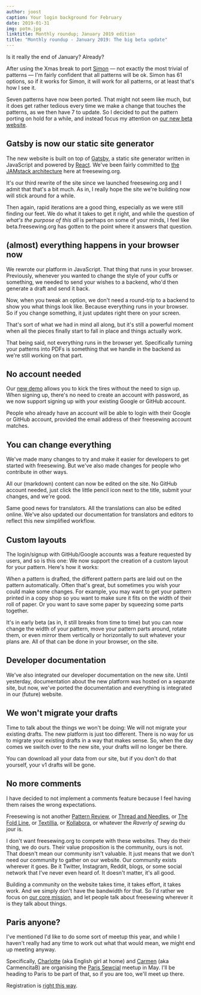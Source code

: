 ```yaml
---
author: joost
caption: Your login background for February
date: 2019-01-31
img: potm.jpg
linktitle: Monthly roundup; January 2019 edition
title: "Monthly roundup - January 2019: The big beta update"
---
```


Is it really the end of January? Already?

After using the Xmas break to port [Simon](/en/patterns/simon) — not exactly the most trivial of patterns — I'm fairly confident that all patterns will be ok. Simon has 61 options, so if it works for Simon, it will work for all patterns, or at least that's how I see it.

Seven patterns have now been ported. That might not seem like much, but it does get rather tedious every time we make a change that touches the patterns, as we then have 7 to update. So I decided to put the pattern porting on hold for a while, and instead focus my attention on [our new beta website](/en/).

## Gatsby is now our static site generator

The new website is built on top of [Gatsby](https://www.gatsbyjs.org/), a static site generator written in JavaScript and powered by [React](https://reactjs.org/). We've been fairly committed to [the JAMstack architecture](/en/blog/freesewing-goes-jamstack) here at freesewing.org.

It's our third rewrite of the site since we launched freesewing.org and I admit that that's a bit much. As in, I really hope the site we're building now will stick around for a while.

Then again, rapid iterations are a good thing, especially as we were still finding our feet. We do what it takes to get it right, and while the question of *what's the purpose of this all* is perhaps on some of your minds, I feel like beta.freesewing.org has gotten to the point where it answers that question.

## (almost) everything happens in your browser now

We rewrote our platform in JavaScript. That thing that runs in your browser. Previously, whenever you wanted to change the style of your cuffs or something, we needed to send your wishes to a backend, who'd then generate a draft and send it back.

Now, when you tweak an option, we don't need a round-trip to a backend to show you what things look like. Because everything runs in your browser. So if you change something, it just updates right there on your screen.

That's sort of what we had in mind all along, but it's still a powerful moment when all the pieces finally start to fall in place and things actually work.

That being said, not everything runs in the browser yet. Specifically turning your patterns into PDFs is something that we handle in the backend as we're still working on that part.

## No account needed

Our [new demo](https://beta.freesewing.org/en/demo) allows you to kick the tires without the need to sign up. When signing up, there's no need to create an account with password, as we now support signing up with your existing Google or GitHub account.

People who already have an account will be able to login with their Google or GitHub account, provided the email address of their freesewing account matches.

## You can change everything

We've made many changes to try and make it easier for developers to get started with freesewing. But we've also made changes for people who contribute in other ways.

All our (markdown) content can now be edited on the site. No GitHub account needed, just click the little pencil icon next to the title, submit your changes, and we're good.

Same good news for translators. All the translations can also be edited online. We've also updated our documentation for translators and editors to reflect this new simplified workflow.

## Custom layouts

The login/signup with GitHub/Google accounts was a feature requested by users, and so is this one: We now support the creation of a custom layout for your pattern. Here's how it works:

When a pattern is drafted, the different pattern parts are laid out on the pattern automatically. Often that's great, but sometimes you wish your could make some changes. For example, you may want to get your pattern printed in a copy shop so you want to make sure it fits on the width of their roll of paper. Or you want to save some paper by squeezing some parts together.

It's in early beta (as in, it still breaks from time to time) but you can now change the width of your pattern, move your pattern parts around, rotate them, or even mirror them vertically or horizontally to suit whatever your plans are. All of that can be done in your browser, on the site.

## Developer documentation

We've also integrated our developer documentation on the new site. Until yesterday, documentation about the new platform was hosted on a separate site, but now, we've ported the documentation and everything is integrated in our (future) website.

## We won't migrate your drafts

Time to talk about the things we won't be doing: We will not migrate your existing drafts. The new platform is just too different. There is no way for us to migrate your existing drafts in a way that makes sense. So, when the day comes we switch over to the new site, your drafts will no longer be there.

You can download all your data from our site, but if you don't do that yourself, your v1 drafts will be gone.

## No more comments

I have decided to not implement a comments feature because I feel having them raises the wrong expectations.

Freesewing is not another [Pattern Review](https://sewing.patternreview.com/), or [Thread and Needles](https://www.threadandneedles.org/), or [The Fold Line](https://thefoldline.com/), or [Textillia](https://www.textillia.com/), or [Kollabora](http://www.kollabora.com/), or whatever the *Raverly of sewing* du jour is.

I don't want freesewing.org to compete with these websites. They do their thing, we do ours. Their value proposition is the community, ours is not. That doesn't mean our community isn't valuable. It just means that we don't need our community to gather on our website. Our community exists wherever it goes. Be it Twitter, Instagram, Reddit, blogs, or some social network that I've never even heard of. It doesn't matter, it's all good.

Building a community on the website takes time, it takes effort, it takes work. And we simply don't have the bandwidth for that. So I'd rather we focus on [our core mission](/en/docs/faq/#whats-your-end-game), and let people talk about freesewing wherever it is they talk about things.

## Paris anyone?

I've mentioned I'd like to do some sort of meetup this year, and while I haven't really had any time to work out what that would mean, we might end up meeting anyway.

Specifically, [Charlotte](https://englishgirlathome.com/) (aka English girl at home) and [Carmen](https://www.carmencitab.com/) (aka CarmencitaB) are organising the [Paris Sewcial](https://englishgirlathome.com/2019/01/23/paris-sewcial-paris-coud-2019-registration-open/) meetup in May. I'll be heading to Paris to be part of that, so if you are too, we'll meet up there.

Registration is [right this way](https://www.eventbrite.co.uk/e/paris-sewcial-paris-coud-registration-54520802187). 

